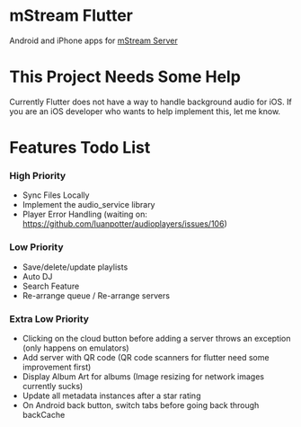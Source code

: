 # mStream Flutter

Android and iPhone apps for [mStream Server](https://github.com/IrosTheBeggar/mStream)

# This Project Needs Some Help

Currently Flutter does not have a way to handle background audio for iOS.  If you are an iOS developer who wants to help implement this, let me know.

# Features Todo List

### High Priority
* Sync Files Locally
* Implement the audio_service library
* Player Error Handling (waiting on: https://github.com/luanpotter/audioplayers/issues/106)

### Low Priority
* Save/delete/update playlists
* Auto DJ
* Search Feature
* Re-arrange queue / Re-arrange servers

### Extra Low Priority
* Clicking on the cloud button before adding a server throws an exception (only happens on emulators)
* Add server with QR code (QR code scanners for flutter need some improvement first)
* Display Album Art for albums (Image resizing for network images currently sucks)
* Update all metadata instances after a star rating
* On Android back button, switch tabs before going back through backCache